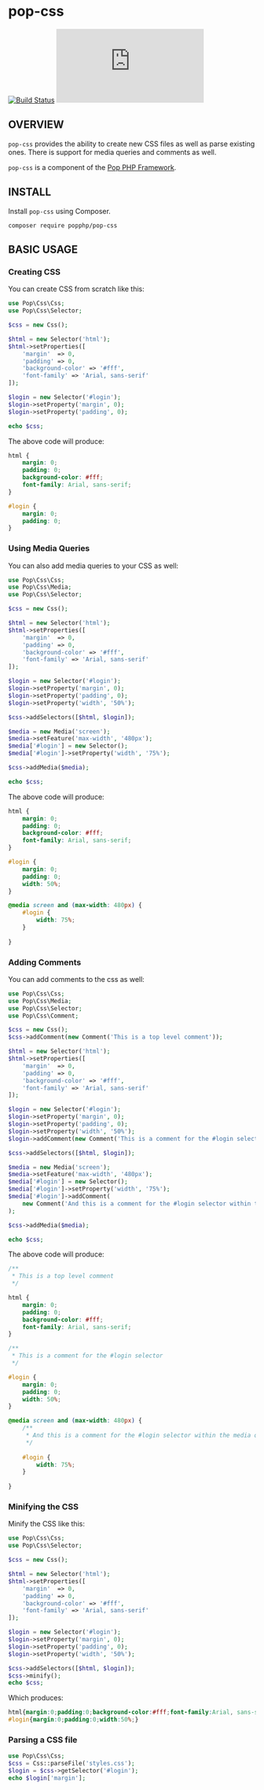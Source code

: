 pop-css
=======

[![Build Status](https://github.com/popphp/pop-css/workflows/phpunit/badge.svg)](https://github.com/popphp/pop-css/actions)
[![Coverage Status](http://cc.popphp.org/coverage.php?comp=pop-css)](http://cc.popphp.org/pop-css/)

OVERVIEW
--------
`pop-css` provides the ability to create new CSS files as well as parse existing ones.
There is support for media queries and comments as well.

`pop-css` is a component of the [Pop PHP Framework](http://www.popphp.org/).

INSTALL
-------

Install `pop-css` using Composer.

    composer require popphp/pop-css

BASIC USAGE
-----------

### Creating CSS

You can create CSS from scratch like this:

```php
use Pop\Css\Css;
use Pop\Css\Selector;

$css = new Css();

$html = new Selector('html');
$html->setProperties([
    'margin'  => 0,
    'padding' => 0,
    'background-color' => '#fff',
    'font-family' => 'Arial, sans-serif'
]);

$login = new Selector('#login');
$login->setProperty('margin', 0);
$login->setProperty('padding', 0);

echo $css;
```

The above code will produce:

```css
html {
    margin: 0;
    padding: 0;
    background-color: #fff;
    font-family: Arial, sans-serif;
}

#login {
    margin: 0;
    padding: 0;
}
```

### Using Media Queries

You can also add media queries to your CSS as well:

```php
use Pop\Css\Css;
use Pop\Css\Media;
use Pop\Css\Selector;

$css = new Css();

$html = new Selector('html');
$html->setProperties([
    'margin'  => 0,
    'padding' => 0,
    'background-color' => '#fff',
    'font-family' => 'Arial, sans-serif'
]);

$login = new Selector('#login');
$login->setProperty('margin', 0);
$login->setProperty('padding', 0);
$login->setProperty('width', '50%');

$css->addSelectors([$html, $login]);

$media = new Media('screen');
$media->setFeature('max-width', '480px');
$media['#login'] = new Selector();
$media['#login']->setProperty('width', '75%');

$css->addMedia($media);

echo $css;
```

The above code will produce:

```css
html {
    margin: 0;
    padding: 0;
    background-color: #fff;
    font-family: Arial, sans-serif;
}

#login {
    margin: 0;
    padding: 0;
    width: 50%;
}

@media screen and (max-width: 480px) {
    #login {
        width: 75%;
    }
    
}
```

### Adding Comments

You can add comments to the css as well:

```php
use Pop\Css\Css;
use Pop\Css\Media;
use Pop\Css\Selector;
use Pop\Css\Comment;

$css = new Css();
$css->addComment(new Comment('This is a top level comment'));

$html = new Selector('html');
$html->setProperties([
    'margin'  => 0,
    'padding' => 0,
    'background-color' => '#fff',
    'font-family' => 'Arial, sans-serif'
]);

$login = new Selector('#login');
$login->setProperty('margin', 0);
$login->setProperty('padding', 0);
$login->setProperty('width', '50%');
$login->addComment(new Comment('This is a comment for the #login selector'));

$css->addSelectors([$html, $login]);

$media = new Media('screen');
$media->setFeature('max-width', '480px');
$media['#login'] = new Selector();
$media['#login']->setProperty('width', '75%');
$media['#login']->addComment(
    new Comment('And this is a comment for the #login selector within the media query.')
);

$css->addMedia($media);

echo $css;
```

The above code will produce:

```css
/**
 * This is a top level comment
 */

html {
    margin: 0;
    padding: 0;
    background-color: #fff;
    font-family: Arial, sans-serif;
}

/**
 * This is a comment for the #login selector
 */

#login {
    margin: 0;
    padding: 0;
    width: 50%;
}

@media screen and (max-width: 480px) {
    /**
     * And this is a comment for the #login selector within the media query.
     */
    
    #login {
        width: 75%;
    }
    
}
```

### Minifying the CSS

Minify the CSS like this:

```php
use Pop\Css\Css;
use Pop\Css\Selector;

$css = new Css();

$html = new Selector('html');
$html->setProperties([
    'margin'  => 0,
    'padding' => 0,
    'background-color' => '#fff',
    'font-family' => 'Arial, sans-serif'
]);

$login = new Selector('#login');
$login->setProperty('margin', 0);
$login->setProperty('padding', 0);
$login->setProperty('width', '50%');

$css->addSelectors([$html, $login]);
$css->minify();
echo $css;
```

Which produces:

```css
html{margin:0;padding:0;background-color:#fff;font-family:Arial, sans-serif;}
#login{margin:0;padding:0;width:50%;}
```

### Parsing a CSS file

```php
use Pop\Css\Css;
$css = Css::parseFile('styles.css');
$login = $css->getSelector('#login');
echo $login['margin'];
```
